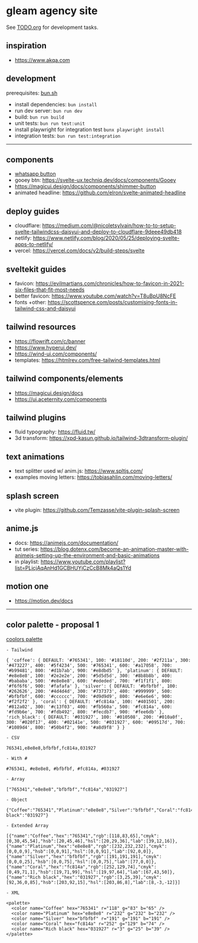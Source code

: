# gleam agency site

See [TODO.org](TODO.org) for development tasks.


## inspiration

- https://www.akqa.com

## development

prerequisites: [bun.sh](https://bun.sh)

- install dependencies: `bun install`
- run dev server: `bun run dev`
- build: `bun run build`
- unit tests: `bun run test:unit`
- install playwright for integration test `bunx playwright install`
- integration tests: `bun run test:integration`

---

## components

- [whatsapp button](https://codepen.io/demoonkevin/pen/MvPEpV)
- gooey btn: https://svelte-ux.techniq.dev/docs/components/Gooey
- https://magicui.design/docs/components/shimmer-button
- animated headline: https://github.com/elron/svelte-animated-headline

## deploy guides

- cloudflare: https://medium.com/@nicoletsylvain/how-to-to-setup-svelte-tailwindcss-daisyui-and-deploy-to-cloudflare-9deee49db418
- netlify: https://www.netlify.com/blog/2020/05/25/deploying-svelte-apps-to-netlify/
- vercel: https://vercel.com/docs/v2/build-steps/svelte

## sveltekit guides

- favicon: https://evilmartians.com/chronicles/how-to-favicon-in-2021-six-files-that-fit-most-needs
- better favicon: https://www.youtube.com/watch?v=T8uBpU8NcFE
- fonts +other: https://scottspence.com/posts/customising-fonts-in-tailwind-css-and-daisyui

## tailwind resources

- https://flowrift.com/c/banner
- https://www.hyperui.dev/
- https://wind-ui.com/components/
- templates: https://htmlrev.com/free-tailwind-templates.html

## tailwind components/elements

- https://magicui.design/docs
- https://ui.aceternity.com/components


## tailwind plugins

- fluid typography: https://fluid.tw/
- 3d transform: https://xpd-kasun.github.io/tailwind-3dtransform-plugin/

## text animations

- text splitter used w/ anim.js: https://www.spltjs.com/
- examples moving letters: https://tobiasahlin.com/moving-letters/

## splash screen

- vite plugin: https://github.com/Temzasse/vite-plugin-splash-screen

## anime.js

- docs: https://animejs.com/documentation/
- tut series: https://blog.dotenx.com/become-an-animation-master-with-animejs-setting-up-the-environment-and-basic-animations
- in playlist: https://www.youtube.com/playlist?list=PLjcjAqAnHd1GCBHUYjCzCcB8Mk4aQs1Yd

## motion one

- https://motion.dev/docs

---

## color palette - proposal 1

[coolors palette](https://coolors.co/ee6352-08b2e3-efe9f4-57a773-484d6d)

```
- Tailwind

{ 'coffee': { DEFAULT: '#765341', 100: '#18110d', 200: '#2f211a', 300: '#473227', 400: '#5f4234', 500: '#765341', 600: '#a17058', 700: '#b99481', 800: '#d1b7ab', 900: '#e8dbd5' }, 'platinum': { DEFAULT: '#e8e8e8', 100: '#2e2e2e', 200: '#5d5d5d', 300: '#8b8b8b', 400: '#bababa', 500: '#e8e8e8', 600: '#ededed', 700: '#f1f1f1', 800: '#f6f6f6', 900: '#fafafa' }, 'silver': { DEFAULT: '#bfbfbf', 100: '#262626', 200: '#4d4d4d', 300: '#737373', 400: '#999999', 500: '#bfbfbf', 600: '#cccccc', 700: '#d9d9d9', 800: '#e6e6e6', 900: '#f2f2f2' }, 'coral': { DEFAULT: '#fc814a', 100: '#401501', 200: '#812a02', 300: '#c13f03', 400: '#fb560a', 500: '#fc814a', 600: '#fd9b6e', 700: '#fdb492', 800: '#fecdb7', 900: '#fee6db' }, 'rich_black': { DEFAULT: '#031927', 100: '#010508', 200: '#010a0f', 300: '#020f17', 400: '#02141e', 500: '#031927', 600: '#09517d', 700: '#1089d4', 800: '#50b4f2', 900: '#a8d9f8' } }

- CSV

765341,e8e8e8,bfbfbf,fc814a,031927

- With #

#765341, #e8e8e8, #bfbfbf, #fc814a, #031927

- Array

["765341","e8e8e8","bfbfbf","fc814a","031927"]

- Object

{"Coffee":"765341","Platinum":"e8e8e8","Silver":"bfbfbf","Coral":"fc814a","Rich black":"031927"}

- Extended Array

[{"name":"Coffee","hex":"765341","rgb":[118,83,65],"cmyk":[0,30,45,54],"hsb":[20,45,46],"hsl":[20,29,36],"lab":[39,12,16]},{"name":"Platinum","hex":"e8e8e8","rgb":[232,232,232],"cmyk":[0,0,0,9],"hsb":[0,0,91],"hsl":[0,0,91],"lab":[92,0,0]},{"name":"Silver","hex":"bfbfbf","rgb":[191,191,191],"cmyk":[0,0,0,25],"hsb":[0,0,75],"hsl":[0,0,75],"lab":[77,0,0]},{"name":"Coral","hex":"fc814a","rgb":[252,129,74],"cmyk":[0,49,71,1],"hsb":[19,71,99],"hsl":[19,97,64],"lab":[67,43,50]},{"name":"Rich black","hex":"031927","rgb":[3,25,39],"cmyk":[92,36,0,85],"hsb":[203,92,15],"hsl":[203,86,8],"lab":[8,-3,-12]}]

- XML

<palette>
  <color name="Coffee" hex="765341" r="118" g="83" b="65" />
  <color name="Platinum" hex="e8e8e8" r="232" g="232" b="232" />
  <color name="Silver" hex="bfbfbf" r="191" g="191" b="191" />
  <color name="Coral" hex="fc814a" r="252" g="129" b="74" />
  <color name="Rich black" hex="031927" r="3" g="25" b="39" />
</palette>
```

